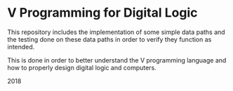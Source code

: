 # V Programming for Digital Logic

This repository includes the implementation of some simple data paths and the testing
done on these data paths in order to verify they function as intended.

This is done in order to better understand the V programming language and how to
properly design digital logic and computers.

2018